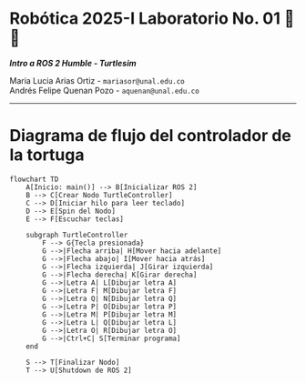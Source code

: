 # Robótica 2025-I Laboratorio No. 01 🤖🐢
***Intro a ROS 2 Humble - Turtlesim***  
  
Maria Lucia Arias Ortiz - `mariasor@unal.edu.co`  
Andrés Felipe Quenan Pozo - `aquenan@unal.edu.co`
***

# Diagrama de flujo del controlador de la tortuga

```mermaid
flowchart TD
    A[Inicio: main()] --> B[Inicializar ROS 2]
    B --> C[Crear Nodo TurtleController]
    C --> D[Iniciar hilo para leer teclado]
    D --> E[Spin del Nodo]
    E --> F[Escuchar teclas]

    subgraph TurtleController
        F --> G{Tecla presionada}
        G -->|Flecha arriba| H[Mover hacia adelante]
        G -->|Flecha abajo| I[Mover hacia atrás]
        G -->|Flecha izquierda| J[Girar izquierda]
        G -->|Flecha derecha| K[Girar derecha]
        G -->|Letra A| L[Dibujar letra A]
        G -->|Letra F| M[Dibujar letra F]
        G -->|Letra Q| N[Dibujar letra Q]
        G -->|Letra P| O[Dibujar letra P]
        G -->|Letra M| P[Dibujar letra M]
        G -->|Letra L| Q[Dibujar letra L]
        G -->|Letra O| R[Dibujar letra O]
        G -->|Ctrl+C| S[Terminar programa]
    end

    S --> T[Finalizar Nodo]
    T --> U[Shutdown de ROS 2]
